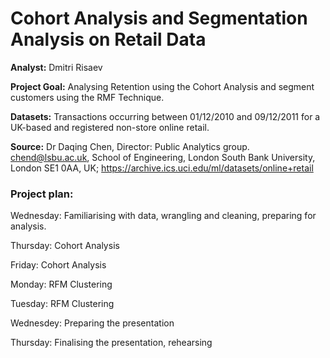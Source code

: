 # Cohort Analysis and Segmentation Analysis on Retail Data

**Analyst:** Dmitri Risaev 

**Project Goal:** Analysing Retention using the Cohort Analysis and segment customers using the RMF Technique.

**Datasets:** Transactions occurring between 01/12/2010 and 09/12/2011 for a UK-based and registered non-store online retail.

**Source:** Dr Daqing Chen, Director: Public Analytics group. chend@lsbu.ac.uk, School of Engineering, London South Bank University, London SE1 0AA, UK; https://archive.ics.uci.edu/ml/datasets/online+retail


### Project plan:
Wednesday: Familiarising with data, wrangling and cleaning, preparing for analysis.

Thursday: Cohort Analysis

Friday: Cohort Analysis

Monday: RFM Clustering

Tuesday: RFM Clustering

Wednesdey: Preparing the presentation

Thursday: Finalising the presentation, rehearsing
